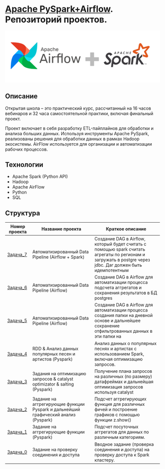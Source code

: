 # [Apache PySpark+Airflow](https://t1.ru/internship/item/otkrytaya-shkola-dlya-inzhenerov-dannykh-data-engineer/). Репозиторий проектов.

![logo-wide](spark_airflow.jpeg)

## Описание

Открытая школа – это практический курс, рассчитанный на 16 часов вебинаров и 32 часа самостоятельной практики, включая финальный проект.

Проект включает в себя разработку ETL-пайплайнов для обработки и анализа больших данных. Используя инструменты Apache PySpark, реализованы решения для обработки данных в рамках Hadoop экосистемы. AirFlow используется для организации и автоматизации рабочих процессов.

## Технологии
- Apache Spark (Python API)
- Hadoop
- Apache AirFlow
- Python
- SQL

## Структура

| Номер проекта                | Название проекта                          | Краткое описание                                                                                                     |
|------------------------------|-------------------------------------------|----------------------------------------------------------------------------------------------------------------------|
| [Задача_7](task_7)       | Автоматизированный Data Pipeline (Airflow + Spark)         | Создание DAG в Airflow, который будет считать с помощью spark считать агрегаты по регионам и загружать в postgre через jdbc. Даг должен быть идемпотентным |
| [Задача_6](task_6)       | Автоматизированный Data Pipeline (Airflow)         | Создание DAG в Airflow для автоматизации процесса подсчета аггрегатов и сохранения результатов в БД postgres |
| [Задача_5](task_5)       | Автоматизированный Data Pipeline (Airflow)         | Создание DAG в Airflow для автоматизации процесса создания папки на дневной основе и дальнейшее сохранение отфильтрованных данных в эти папки на          |
| [Задача_4](task_4)       | RDD & Анализ данных популярных песен и артистов (Pyspark) | Анализ данных о популярных песнях и артистах с использованием Spark, включая оптимизацию запросов.                   |
| [Задача_3](task_3)       | Задания на оптимизацию запросов & catalyst optimizator & salting (Pyspark)        | Получение плана запросов на различных (по размеру) датафреймах и дальнейшая оптимизация запросов используя catalyst |
| [Задача_2](task_2)       | Задание на аггрегирующие функции Pyspark и дальнейший графический анализ (Pyspark)  | Подсчет аггрегирующих функция для различных фичей и построение графиков с помощью функции z.show()               |
| [Задача_1](task_1)       | Задание на аггрегирующие функции (Pyspark)  | Подсчет посуточных аггрегатов для данных по различным категориям.                                            |
| [Задача_0](task_0)       | Задание на проверку соединения и доступа  | Вводное задание (проверка соединения и доступа) на проверку доступа к Spark кластеру.                                |
